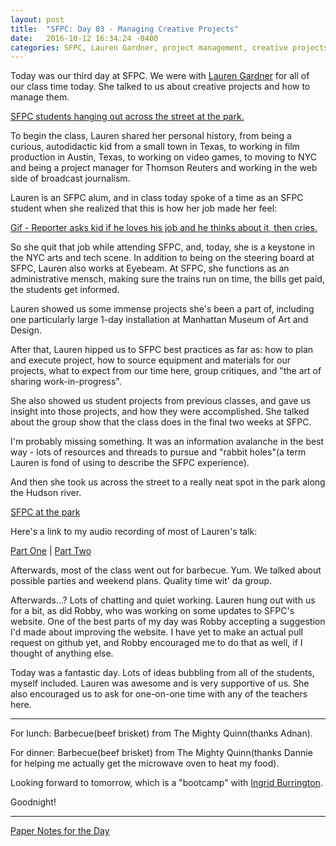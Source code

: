 ```yaml
---
layout: post
title:  "SFPC: Day 03 - Managing Creative Projects"
date:   2016-10-12 16:34:24 -0400
categories: SFPC, Lauren Gardner, project management, creative projects, managing creative projects
---
```


Today was our third day at SFPC. We were with [Lauren Gardner](www.laurengardner.com) for all of our class time today. She talked to us about creative projects and how to manage them.

[SFPC students hanging out across the street at the park.](/images/IMG_4165.JPG)

To begin the class, Lauren shared her personal history, from being a curious, autodidactic kid from a small town in Texas, to working in film production in Austin, Texas, to working on video games, to moving to NYC and being a project manager for Thomson Reuters and working in the web side of broadcast journalism.

Lauren is an SFPC alum, and in class today spoke of a time as an SFPC student when she realized that this is how her job made her feel:

[Gif - Reporter asks kid if he loves his job and he thinks about it, then cries.](/images/cryingKidJob.JPG)

So she quit that job while attending SFPC, and, today, she is a keystone in the NYC arts and tech scene. In addition to being on the steering board at SFPC, Lauren also works at Eyebeam. At SFPC, she functions as an administrative mensch, making sure the trains run on time, the bills get paid, the students get informed.

Lauren showed us some immense projects she's been a part of, including one particularly large 1-day installation at Manhattan Museum of Art and Design.

After that, Lauren hipped us to SFPC best practices as far as: how to plan and execute project, how to source equipment and materials for our projects, what to expect from our time here, group critiques, and "the art of sharing work-in-progress".

She also showed us student projects from previous classes, and gave us insight into those projects, and how they were accomplished. She talked about the group show that the class does in the final two weeks at SFPC.

I'm probably missing something. It was an information avalanche in the best way - lots of resources and threads to pursue and "rabbit holes"(a term Lauren is fond of using to describe the SFPC experience).

And then she took us across the street to a really neat spot in the park along the Hudson river.

[SFPC at the park](/images/IMG_4166.JPG)

Here's a link to my audio recording of most of Lauren's talk:

[Part One](https://www.dropbox.com/s/marwvsxlf48lk85/10122016_LaurenGardner_01.m4a?dl=0) | [Part Two](https://www.dropbox.com/s/owlbcqmm6ffswiu/10122016_LaurenGardner_02.m4a?dl=0)

Afterwards, most of the class went out for barbecue. Yum. We talked about possible parties and weekend plans. Quality time wit' da group.

Afterwards...? Lots of chatting and quiet working. Lauren hung out with us for a bit, as did Robby, who was working on some updates to SFPC's website. One of the best parts of my day was Robby accepting a suggestion I'd made about improving the website. I have yet to make an actual pull request on github yet, and Robby encouraged me to do that as well, if I thought of anything else.

Today was a fantastic day. Lots of ideas bubbling from all of the students, myself included. Lauren was awesome and is very supportive of us. She also encouraged us to ask for one-on-one time with any of the teachers here.

---

For lunch: Barbecue(beef brisket) from The Mighty Quinn(thanks Adnan).

For dinner: Barbecue(beef brisket) from The Mighty Quinn(thanks Dannie for helping me actually get the microwave oven to heat my food).

Looking forward to tomorrow, which is a "bootcamp" with [Ingrid Burrington](http://lifewinning.net).

Goodnight!

---

[Paper Notes for the Day](https://www.dropbox.com/sh/1vgn8smmnmu37cs/AAA_NHPeIzj-Ugq2kYqU3lcoa?dl=0)
